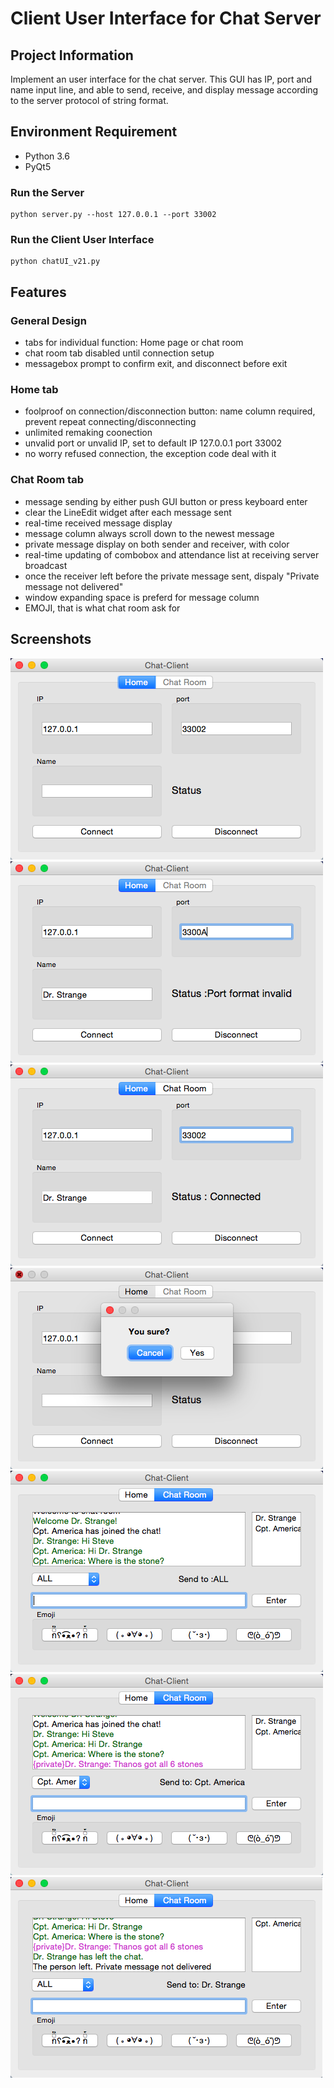 # Client User Interface for Chat Server

## Project Information
Implement an user interface for the chat server. This GUI has IP, port and name input line, and able to send, receive, and display message according to the server protocol of string format.
## Environment Requirement
- Python 3.6
- PyQt5
### Run the Server
```
python server.py --host 127.0.0.1 --port 33002
```
### Run the Client User Interface
```
python chatUI_v21.py
```
## Features
### General Design
- tabs for individual function: Home page or chat room
- chat room tab disabled until connection setup
- messagebox prompt to confirm exit, and disconnect before exit
### Home tab
- foolproof on connection/disconnection button: name column required, prevent repeat connecting/disconnecting
- unlimited remaking coonection
- unvalid port or unvalid IP, set to default IP 127.0.0.1 port 33002
- no worry refused connection, the exception code deal with it
### Chat Room tab
- message sending by either push GUI button or press keyboard enter
- clear the LineEdit widget after each message sent
- real-time received message display
- message column always scroll down to the newest message
- private message display on both sender and receiver, with color
- real-time updating of combobox and attendance list at receiving server broadcast
- once the receiver left before the private message sent, dispaly "Private message not delivered"
- window expanding space is preferd for message column
- EMOJI, that is what chat room ask for

## Screenshots
![HomePage](pics/Home1.png) 
![HomePage](pics/Home2.png) 
![HomePage](pics/Home3.png)
![HomePage](pics/Home4.png)
![ChatRoom](pics/Chat1.png)
![ChatRoom](pics/Chat2.png)
![ChatRoom](pics/Chat3.png)
